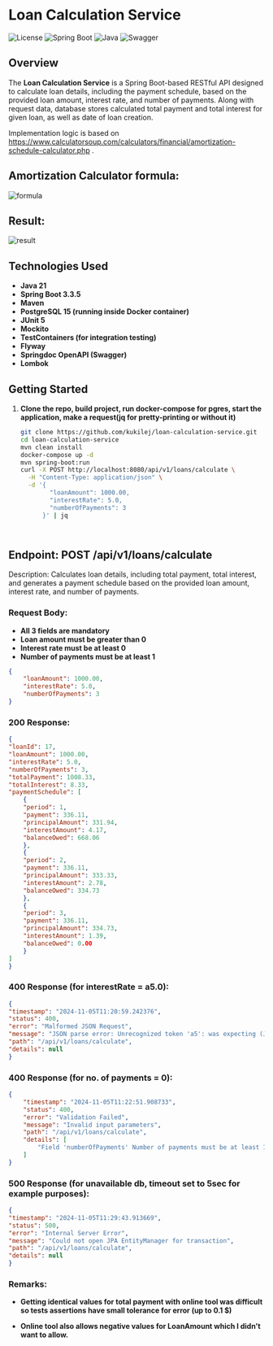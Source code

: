 # Loan Calculation Service

![License](https://img.shields.io/badge/license-MIT-blue.svg)
![Spring Boot](https://img.shields.io/badge/Spring%20Boot-3.3.5-brightgreen.svg)
![Java](https://img.shields.io/badge/Java-21-blue.svg)
![Swagger](https://img.shields.io/badge/Swagger-OpenAPI-brightgreen.svg)

## Overview

The **Loan Calculation Service** is a Spring Boot-based RESTful API designed to calculate loan details, including the payment schedule, based on the provided loan amount, interest rate, and number of payments.
Along with request data, database stores calculated total payment and total interest for given loan, as well as date of loan creation.

Implementation logic is based on https://www.calculatorsoup.com/calculators/financial/amortization-schedule-calculator.php .


## Amortization Calculator formula:

![formula](docs/images/formula.png)

## Result:

![result](docs/images/result.png)



## Technologies Used

- **Java 21**
- **Spring Boot 3.3.5**
- **Maven**
- **PostgreSQL 15 (running inside Docker container)**
- **JUnit 5**
- **Mockito**
- **TestContainers (for integration testing)**
- **Flyway**
- **Springdoc OpenAPI (Swagger)**
- **Lombok**

## Getting Started

1. **Clone the repo, build project, run docker-compose for pgres, start the application, make a request(jq for pretty-printing or without it)**

   ```bash
   git clone https://github.com/kukilej/loan-calculation-service.git
   cd loan-calculation-service
   mvn clean install
   docker-compose up -d
   mvn spring-boot:run
   curl -X POST http://localhost:8080/api/v1/loans/calculate \
     -H "Content-Type: application/json" \
     -d '{
           "loanAmount": 1000.00,
           "interestRate": 5.0,
           "numberOfPayments": 3
         }' | jq


   

## Endpoint: POST /api/v1/loans/calculate

Description: Calculates loan details, including total payment, total interest, and generates a payment schedule based on the provided loan amount, interest rate, and number of payments.

### Request Body:

- **All 3 fields are mandatory**
- **Loan amount must be greater than 0**
- **Interest rate must be at least 0**
- **Number of payments must be at least 1**


```json
{
    "loanAmount": 1000.00,
    "interestRate": 5.0,
    "numberOfPayments": 3
}
```

### 200 Response:

```json
{
"loanId": 17,
"loanAmount": 1000.00,
"interestRate": 5.0,
"numberOfPayments": 3,
"totalPayment": 1008.33,
"totalInterest": 8.33,
"paymentSchedule": [
    {
    "period": 1,
    "payment": 336.11,
    "principalAmount": 331.94,
    "interestAmount": 4.17,
    "balanceOwed": 668.06
    },
    {
    "period": 2,
    "payment": 336.11,
    "principalAmount": 333.33,
    "interestAmount": 2.78,
    "balanceOwed": 334.73
    },
    {
    "period": 3,
    "payment": 336.11,
    "principalAmount": 334.73,
    "interestAmount": 1.39,
    "balanceOwed": 0.00
    }
]
}
```

### 400 Response (for interestRate = a5.0):

```json
{
"timestamp": "2024-11-05T11:20:59.242376",
"status": 400,
"error": "Malformed JSON Request",
"message": "JSON parse error: Unrecognized token 'a5': was expecting (JSON String, Number, Array, Object or token 'null', 'true' or 'false')",
"path": "/api/v1/loans/calculate",
"details": null
}
```
### 400 Response (for no. of payments = 0):

```json
{
	"timestamp": "2024-11-05T11:22:51.908733",
	"status": 400,
	"error": "Validation Failed",
	"message": "Invalid input parameters",
	"path": "/api/v1/loans/calculate",
	"details": [
		"Field 'numberOfPayments' Number of payments must be at least 1"
	]
}
```

### 500 Response (for unavailable db, timeout set to 5sec for example purposes):

```json
{
"timestamp": "2024-11-05T11:29:43.913669",
"status": 500,
"error": "Internal Server Error",
"message": "Could not open JPA EntityManager for transaction",
"path": "/api/v1/loans/calculate",
"details": null
}
```
### Remarks:

- **Getting identical values for total payment with online tool was difficult so tests assertions have small tolerance for error (up to 0.1 $)**

- **Online tool also allows negative values for LoanAmount which I didn't want to allow.**

